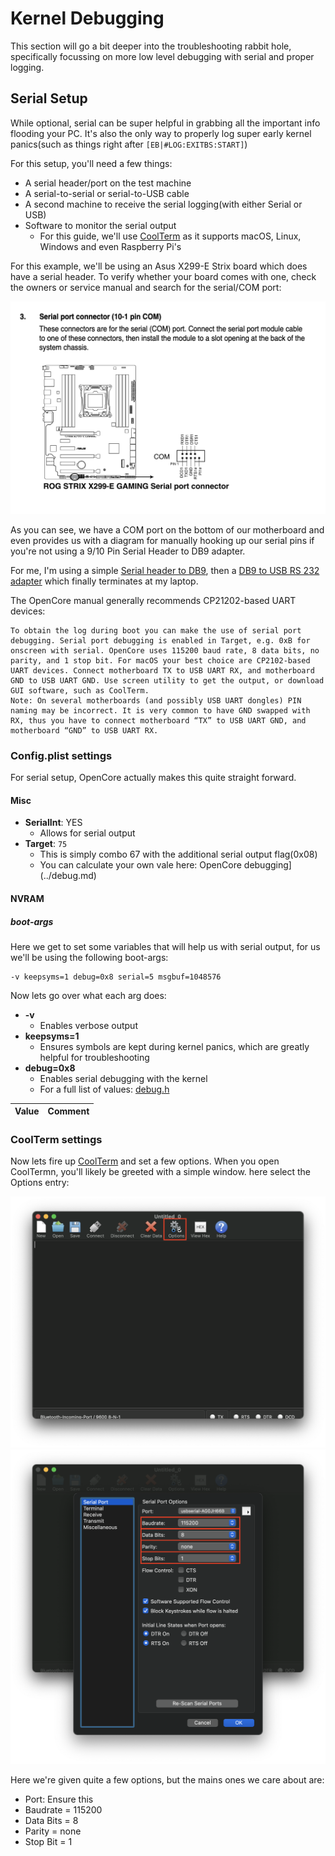 # Kernel Debugging

This section will go a bit deeper into the troubleshooting rabbit hole, specifically focussing on more low level debugging with serial and proper logging.

## Serial Setup

While optional, serial can be super helpful in grabbing all the important info flooding your PC. It's also the only way to properly log super early kernel panics(such as things right after `[EB|#LOG:EXITBS:START]`)

For this setup, you'll need a few things:

* A serial header/port on the test machine
* A serial-to-serial or serial-to-USB cable
* A second machine to receive the serial logging(with either Serial or USB)
* Software to monitor the serial output
  * For this guide, we'll use [CoolTerm](https://freeware.the-meiers.org) as it supports macOS, Linux, Windows and even Raspberry Pi's

For this example, we'll be using an Asus X299-E Strix board which does have a serial header. To verify whether your board comes with one, check the owners or service manual and search for the serial/COM port:

![](../images/troubleshooting/kernel-debugging-md/serial-header.png)

As you can see, we have a COM port on the bottom of our motherboard and even provides us with a diagram for manually hooking up our serial pins if you're not using a 9/10 Pin Serial Header to DB9 adapter. 

For me, I'm using a simple [Serial header to DB9](https://www.amazon.ca/gp/product/B001Y1F0HW/ref=ppx_yo_dt_b_asin_title_o00_s00?ie=UTF8&psc=1), then a [DB9 to USB  RS 232 adapter](https://www.amazon.ca/gp/product/B075YGKFC1/ref=ppx_yo_dt_b_asin_title_o00_s01?ie=UTF8&psc=1) which finally terminates at my laptop.

The OpenCore manual generally recommends CP21202-based UART devices:

```
To obtain the log during boot you can make the use of serial port debugging. Serial port debugging is enabled in Target, e.g. 0xB for onscreen with serial. OpenCore uses 115200 baud rate, 8 data bits, no parity, and 1 stop bit. For macOS your best choice are CP2102-based UART devices. Connect motherboard TX to USB UART RX, and motherboard GND to USB UART GND. Use screen utility to get the output, or download GUI software, such as CoolTerm.
Note: On several motherboards (and possibly USB UART dongles) PIN naming may be incorrect. It is very common to have GND swapped with RX, thus you have to connect motherboard “TX” to USB UART GND, and motherboard “GND” to USB UART RX.
```


### Config.plist settings

For serial setup, OpenCore actually makes this quite straight forward. 

#### Misc

* **SerialInt**: YES
  * Allows for serial output
* **Target**: `75`
  * This is simply combo 67 with the additional serial output flag(0x08)
  * You can calculate your own vale here: OpenCore debugging](../debug.md)
  

#### NVRAM

##### boot-args

Here we get to set some variables that will help us with serial output, for us we'll be using the following boot-args:

```
-v keepsyms=1 debug=0x8 serial=5 msgbuf=1048576
```

Now lets go over what each arg does:

* **-v**
  * Enables verbose output
* **keepsyms=1**
  * Ensures symbols are kept during kernel panics, which are greatly helpful for troubleshooting
* **debug=0x8**
  * Enables serial debugging with the kernel
  * For a full list of values: [debug.h](https://github.com/apple/darwin-xnu/blob/master/osfmk/kern/debug.h#L419L447)

| Value | Comment |
| :--- | :--- |




### CoolTerm settings

Now lets fire up [CoolTerm](https://freeware.the-meiers.org) and set a few options. When you open CoolTermn, you'll likely be greeted with a simple window. here select the Options entry:

![](../images/troubleshooting/kernel-debugging-md/coolterm-first-start.png)
![](../images/troubleshooting/kernel-debugging-md/coolterm-settings.png)

Here we're given quite a few options, but the mains ones we care about are:



* Port: Ensure this 
* Baudrate = 115200
* Data Bits = 8
* Parity = none
* Stop Bit = 1
